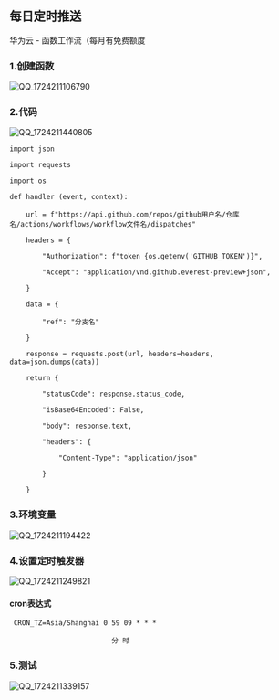 <h2>每日定时推送</h2>

华为云 - 函数工作流（每月有免费额度

<h3>1.创建函数</h3>

![QQ_1724211106790](https://github.com/user-attachments/assets/56cc130f-c391-459b-a5fe-5861df350db8)

<h3>2.代码</h3>

![QQ_1724211440805](https://github.com/user-attachments/assets/11561414-a679-4733-b833-0d4ec68e7d8d)

    import json

    import requests

    import os

    def handler (event, context):

        url = f"https://api.github.com/repos/github用户名/仓库名/actions/workflows/workflow文件名/dispatches"
    
        headers = {
    
            "Authorization": f"token {os.getenv('GITHUB_TOKEN')}",
        
            "Accept": "application/vnd.github.everest-preview+json",
        
        }
    
        data = {
    
            "ref": "分支名"
        
        }
    
        response = requests.post(url, headers=headers, data=json.dumps(data))
    
        return {
    
            "statusCode": response.status_code,
        
            "isBase64Encoded": False,
        
            "body": response.text,
        
            "headers": {
        
                "Content-Type": "application/json"
            
            }
        
        }
    
<h3>3.环境变量</h3>

![QQ_1724211194422](https://github.com/user-attachments/assets/9415865d-ff32-4fb6-ad9b-9a97f13421bb)

<h3>4.设置定时触发器</h3>

![QQ_1724211249821](https://github.com/user-attachments/assets/9ba1a372-f8a1-44b2-a02a-4c10d3c86cda)

<h4>cron表达式</h4>

     CRON_TZ=Asia/Shanghai 0 59 09 * * *

                             分 时
                        
<h3>5.测试</h3>

![QQ_1724211339157](https://github.com/user-attachments/assets/bc7032dc-e117-4eac-b6f7-dbd1f1b1d373)
